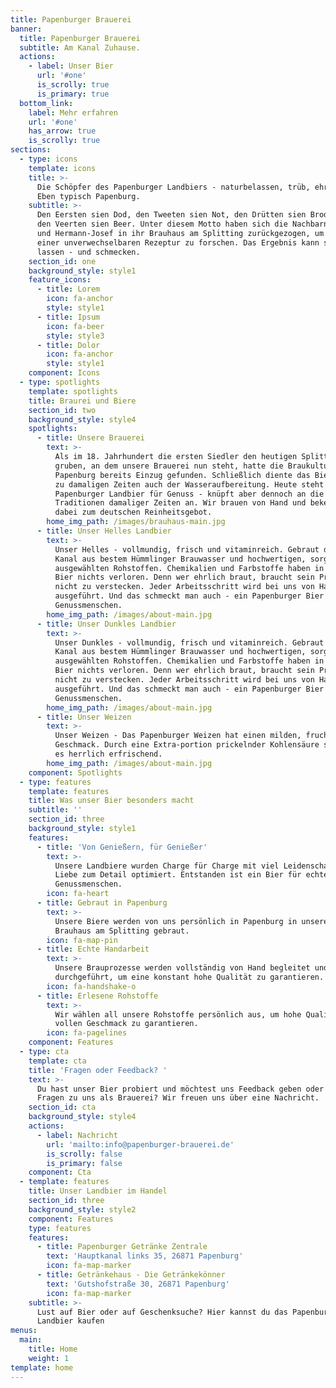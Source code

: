 ```yaml
---
title: Papenburger Brauerei
banner:
  title: Papenburger Brauerei
  subtitle: Am Kanal Zuhause.
  actions:
    - label: Unser Bier
      url: '#one'
      is_scrolly: true
      is_primary: true
  bottom_link:
    label: Mehr erfahren
    url: '#one'
    has_arrow: true
    is_scrolly: true
sections:
  - type: icons
    template: icons
    title: >-
      Die Schöpfer des Papenburger Landbiers - naturbelassen, trüb, ehrlich.
      Eben typisch Papenburg.
    subtitle: >-
      Den Eersten sien Dod, den Tweeten sien Not, den Drütten sien Brod - und
      den Veerten sien Beer. Unter diesem Motto haben sich die Nachbarn Wilhelm
      und Hermann-Josef in ihr Brauhaus am Splitting zurückgezogen, um nach
      einer unverwechselbaren Rezeptur zu forschen. Das Ergebnis kann sich sehen
      lassen - und schmecken.
    section_id: one
    background_style: style1
    feature_icons:
      - title: Lorem
        icon: fa-anchor
        style: style1
      - title: Ipsum
        icon: fa-beer
        style: style3
      - title: Dolor
        icon: fa-anchor
        style: style1
    component: Icons
  - type: spotlights
    template: spotlights
    title: Braurei und Biere
    section_id: two
    background_style: style4
    spotlights:
      - title: Unsere Brauerei
        text: >-
          Als im 18. Jahrhundert die ersten Siedler den heutigen Splitting Kanal
          gruben, an dem unsere Brauerei nun steht, hatte die Braukultur in
          Papenburg bereits Einzug gefunden. Schließlich diente das Bierbrauen
          zu damaligen Zeiten auch der Wasseraufbereitung. Heute steht unser
          Papenburger Landbier für Genuss - knüpft aber dennoch an die
          Traditionen damaliger Zeiten an. Wir brauen von Hand und bekennen uns
          dabei zum deutschen Reinheitsgebot. 
        home_img_path: /images/brauhaus-main.jpg
      - title: Unser Helles Landbier
        text: >-
          Unser Helles - vollmundig, frisch und vitaminreich. Gebraut direkt am
          Kanal aus bestem Hümmlinger Brauwasser und hochwertigen, sorgfältig
          ausgewählten Rohstoffen. Chemikalien und Farbstoffe haben in unserem
          Bier nichts verloren. Denn wer ehrlich braut, braucht sein Produkt
          nicht zu verstecken. Jeder Arbeitsschritt wird bei uns von Hand
          ausgeführt. Und das schmeckt man auch - ein Papenburger Bier für echte
          Genussmenschen.
        home_img_path: /images/about-main.jpg
      - title: Unser Dunkles Landbier
        text: >-
          Unser Dunkles - vollmundig, frisch und vitaminreich. Gebraut direkt am
          Kanal aus bestem Hümmlinger Brauwasser und hochwertigen, sorgfältig
          ausgewählten Rohstoffen. Chemikalien und Farbstoffe haben in unserem
          Bier nichts verloren. Denn wer ehrlich braut, braucht sein Produkt
          nicht zu verstecken. Jeder Arbeitsschritt wird bei uns von Hand
          ausgeführt. Und das schmeckt man auch - ein Papenburger Bier für echte
          Genussmenschen.
        home_img_path: /images/about-main.jpg
      - title: Unser Weizen
        text: >-
          Unser Weizen - Das Papenburger Weizen hat einen milden, fruchtigen
          Geschmack. Durch eine Extra-portion prickelnder Kohlensäure schmeckt
          es herrlich erfrischend. 
        home_img_path: /images/about-main.jpg
    component: Spotlights
  - type: features
    template: features
    title: Was unser Bier besonders macht
    subtitle: ''
    section_id: three
    background_style: style1
    features:
      - title: 'Von Genießern, für Genießer'
        text: >-
          Unsere Landbiere wurden Charge für Charge mit viel Leidenschaft und
          Liebe zum Detail optimiert. Entstanden ist ein Bier für echte
          Genussmenschen.
        icon: fa-heart
      - title: Gebraut in Papenburg
        text: >-
          Unsere Biere werden von uns persönlich in Papenburg in unserem
          Brauhaus am Splitting gebraut.
        icon: fa-map-pin
      - title: Echte Handarbeit
        text: >-
          Unsere Brauprozesse werden vollständig von Hand begleitet und
          durchgeführt, um eine konstant hohe Qualität zu garantieren.
        icon: fa-handshake-o
      - title: Erlesene Rohstoffe
        text: >-
          Wir wählen all unsere Rohstoffe persönlich aus, um hohe Qualität und
          vollen Geschmack zu garantieren. 
        icon: fa-pagelines
    component: Features
  - type: cta
    template: cta
    title: 'Fragen oder Feedback? '
    text: >-
      Du hast unser Bier probiert und möchtest uns Feedback geben oder du hast
      Fragen zu uns als Brauerei? Wir freuen uns über eine Nachricht.
    section_id: cta
    background_style: style4
    actions:
      - label: Nachricht
        url: 'mailto:info@papenburger-brauerei.de'
        is_scrolly: false
        is_primary: false
    component: Cta
  - template: features
    title: Unser Landbier im Handel
    section_id: three
    background_style: style2
    component: Features
    type: features
    features:
      - title: Papenburger Getränke Zentrale
        text: 'Hauptkanal links 35, 26871 Papenburg'
        icon: fa-map-marker
      - title: Getränkehaus - Die Getränkekönner
        text: 'Gutshofstraße 30, 26871 Papenburg'
        icon: fa-map-marker
    subtitle: >-
      Lust auf Bier oder auf Geschenksuche? Hier kannst du das Papenburger
      Landbier kaufen
menus:
  main:
    title: Home
    weight: 1
template: home
---
```

